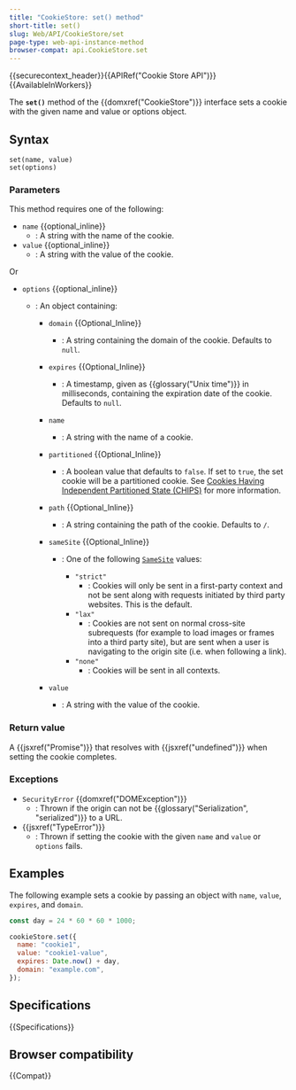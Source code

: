 ```yaml
---
title: "CookieStore: set() method"
short-title: set()
slug: Web/API/CookieStore/set
page-type: web-api-instance-method
browser-compat: api.CookieStore.set
---
```


{{securecontext_header}}{{APIRef("Cookie Store API")}} {{AvailableInWorkers}}

The **`set()`** method of the {{domxref("CookieStore")}} interface sets a cookie with the given name and value or options object.

## Syntax

```js-nolint
set(name, value)
set(options)
```

### Parameters

This method requires one of the following:

- `name` {{optional_inline}}
  - : A string with the name of the cookie.
- `value` {{optional_inline}}
  - : A string with the value of the cookie.

Or

- `options` {{optional_inline}}

  - : An object containing:

    - `domain` {{Optional_Inline}}
      - : A string containing the domain of the cookie. Defaults to `null`.
    - `expires` {{Optional_Inline}}
      - : A timestamp, given as {{glossary("Unix time")}} in milliseconds, containing the expiration date of the cookie. Defaults to `null`.
    - `name`
      - : A string with the name of a cookie.
    - `partitioned` {{Optional_Inline}}
      - : A boolean value that defaults to `false`. If set to `true`, the set cookie will be a partitioned cookie. See [Cookies Having Independent Partitioned State (CHIPS)](/en-US/docs/Web/Privacy/Privacy_sandbox/Partitioned_cookies) for more information.
    - `path` {{Optional_Inline}}
      - : A string containing the path of the cookie. Defaults to `/`.
    - `sameSite` {{Optional_Inline}}

      - : One of the following [`SameSite`](/en-US/docs/Web/HTTP/Headers/Set-Cookie#samesitesamesite-value) values:

        - `"strict"`
          - : Cookies will only be sent in a first-party context and not be sent along with requests initiated by third party websites. This is the default.
        - `"lax"`
          - : Cookies are not sent on normal cross-site subrequests (for example to load images or frames into a third party site), but are sent when a user is navigating to the origin site (i.e. when following a link).
        - `"none"`
          - : Cookies will be sent in all contexts.

    - `value`
      - : A string with the value of the cookie.

### Return value

A {{jsxref("Promise")}} that resolves with {{jsxref("undefined")}} when setting the cookie completes.

### Exceptions

- `SecurityError` {{domxref("DOMException")}}
  - : Thrown if the origin can not be {{glossary("Serialization", "serialized")}} to a URL.
- {{jsxref("TypeError")}}
  - : Thrown if setting the cookie with the given `name` and `value` or `options` fails.

## Examples

The following example sets a cookie by passing an object with `name`, `value`, `expires`, and `domain`.

```js
const day = 24 * 60 * 60 * 1000;

cookieStore.set({
  name: "cookie1",
  value: "cookie1-value",
  expires: Date.now() + day,
  domain: "example.com",
});
```

## Specifications

{{Specifications}}

## Browser compatibility

{{Compat}}
